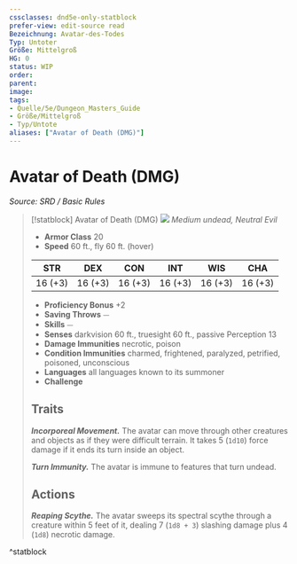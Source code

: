 ```yaml
---
cssclasses: dnd5e-only-statblock
prefer-view: edit-source read
Bezeichnung: Avatar-des-Todes
Typ: Untoter
Größe: Mittelgroß
HG: 0
status: WIP
order:
parent:
image: 
tags:
- Quelle/5e/Dungeon_Masters_Guide
- Größe/Mittelgroß
- Typ/Untote
aliases: ["Avatar of Death (DMG)"]
---
```

# Avatar of Death (DMG)
*Source: SRD / Basic Rules*  

> [!statblock] Avatar of Death (DMG)
> ![](compendium/bestiary/undead/token/avatar-of-death.png#token)
> *Medium undead, Neutral Evil*
> 
> - **Armor Class** 20 
> - **Speed** 60 ft., fly 60 ft. (hover)
> 
> |STR|DEX|CON|INT|WIS|CHA|
> |:---:|:---:|:---:|:---:|:---:|:---:|
> |16 (+3)|16 (+3)|16 (+3)|16 (+3)|16 (+3)|16 (+3)|
> 
> - **Proficiency Bonus** +2
> - **Saving Throws** ⏤
> - **Skills** ⏤
> - **Senses** darkvision 60 ft., truesight 60 ft., passive Perception 13
> - **Damage Immunities** necrotic, poison
> - **Condition Immunities** charmed, frightened, paralyzed, petrified, poisoned, unconscious
> - **Languages** all languages known to its summoner
> - **Challenge** 
> 
> ## Traits
> 
> ***Incorporeal Movement.*** The avatar can move through other creatures and objects as if they were difficult terrain. It takes 5 (`1d10`) force damage if it ends its turn inside an object.
> 
> ***Turn Immunity.*** The avatar is immune to features that turn undead.
> 
> ## Actions
> 
> ***Reaping Scythe.*** The avatar sweeps its spectral scythe through a creature within 5 feet of it, dealing 7 (`1d8 + 3`) slashing damage plus 4 (`1d8`) necrotic damage.

^statblock